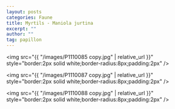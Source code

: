 ```yaml
---
layout: posts
categories: Faune
title: Myrtils - Maniola jurtina
excerpt: ""
author: ""
tag: papillon
---
```

<img src="{{ "/images/P1110085 copy.jpg" | relative_url }}" style="border:2px solid white;border-radius:8px;padding:2px" />

<img src="{{ "/images/P1110087 copy.jpg" | relative_url }}" style="border:2px solid white;border-radius:8px;padding:2px" />

<img src="{{ "/images/P1110088 copy.jpg" | relative_url }}" style="border:2px solid white;border-radius:8px;padding:2px" />